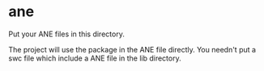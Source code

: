 ane
======

Put your ANE files in this directory.

The project will use the package in the ANE file directly. You needn't put a swc file which include a ANE file in the lib directory.
